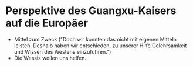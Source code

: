 # Perspektive des Guangxu-Kaisers auf die Europäer
+ Mittel zum Zweck ("Doch wir konnten das nicht mit eigenen Mitteln leisten. Deshalb haben wir entschieden, zu unserer Hilfe Gelehrsamkeit und Wissen des Westens einzuführen.")
+ Die Wessis wollen uns helfen.